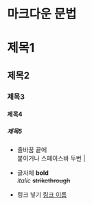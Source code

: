 # 마크다운 문법
# 제목1
## 제목2
### 제목3
#### 제목4
##### 제목5

* 줄바꿈
끝에 <br> 붙이거나 스페이스바 두번  |

* 글자체
**bold**<br>
_italic_
~~strikethrough~~

* 링크 넣기
[링크 이름](www.naver.com)
